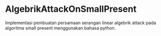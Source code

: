# AlgebrikAttackOnSmallPresent

Implementasi pembuatan persamaan serangan linear algebrik attack pada algoritma small present menggunakan bahasa python.
